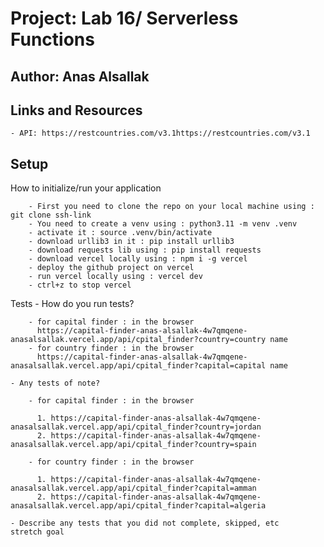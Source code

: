 # Project: Lab 16/ Serverless Functions
## Author: Anas Alsallak
## Links and Resources
    - API: https://restcountries.com/v3.1https://restcountries.com/v3.1

## Setup

How to initialize/run your application
 
        - First you need to clone the repo on your local machine using : git clone ssh-link
        - You need to create a venv using : python3.11 -m venv .venv
        - activate it : source .venv/bin/activate
        - download urllib3 in it : pip install urllib3
        - download requests lib using : pip install requests
        - download vercel locally using : npm i -g vercel
        - deploy the github project on vercel
        - run vercel locally using : vercel dev
        - ctrl+z to stop vercel

Tests
    - How do you run tests?

        - for capital finder : in the browser 
          https://capital-finder-anas-alsallak-4w7qmqene-anasalsallak.vercel.app/api/cpital_finder?country=country name
        - for country finder : in the browser 
          https://capital-finder-anas-alsallak-4w7qmqene-anasalsallak.vercel.app/api/cpital_finder?capital=capital name

    - Any tests of note?

        - for capital finder : in the browser 

          1. https://capital-finder-anas-alsallak-4w7qmqene-anasalsallak.vercel.app/api/cpital_finder?country=jordan
          2. https://capital-finder-anas-alsallak-4w7qmqene-anasalsallak.vercel.app/api/cpital_finder?country=spain

        - for country finder : in the browser 

          1. https://capital-finder-anas-alsallak-4w7qmqene-anasalsallak.vercel.app/api/cpital_finder?capital=amman
          2. https://capital-finder-anas-alsallak-4w7qmqene-anasalsallak.vercel.app/api/cpital_finder?capital=algeria

    - Describe any tests that you did not complete, skipped, etc
    stretch goal